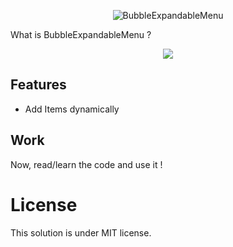 <p align="center">
<img src="http://i.imgur.com/BsdBDgI.png" alt="BubbleExpandableMenu"/>
</p>

What is BubbleExpandableMenu ?
<p align="center">
<img src="http://i.imgur.com/fKGCCET.gifv"/>
</p>

## Features

- Add Items dynamically

## Work 

Now, read/learn the code and use it !

# License

This solution is under MIT license.

